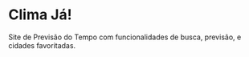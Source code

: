 # Clima Já!
Site de Previsão do Tempo com funcionalidades de busca, previsão, e cidades favoritadas.
